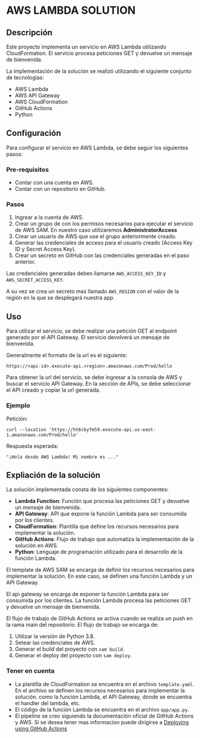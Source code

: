 # AWS LAMBDA SOLUTION

## Descripción
Este proyecto implementa un servicio en AWS Lambda utilizando CloudFormation. El servicio procesa peticiones GET y devuelve un mensaje de bienvenida.

La implementación de la solución se realizó utilizando el siguiente conjunto de tecnologías:
- AWS Lambda
- AWS API Gateway
- AWS CloudFormation
- GitHub Actions
- Python

## Configuración
Para configurar el servicio en AWS Lambda, se debe seguir los siguientes pasos:

### Pre-requisitos
- Contar con una cuenta en AWS.
- Contar con un repositorio en GitHub.
  
### Pasos
1. Ingrear a la cuenta de AWS.
2. Crear un grupo de con los permisos necesarios para ejecutar el servicio de AWS SAM. En nuestro caso utilizaremos **AdministratorAccess**
3. Crear un usuario de AWS que use el grupo anteriormente creado.
4. Generar las credenciales de acceso para el usuario creado (Access Key ID y Secret Access Key).
5. Crear un secreto en GitHub con las credenciales generadas en el paso anterior.

Las credenciales generadas deben llamarse `AWS_ACCESS_KEY_ID` y `AWS_SECRET_ACCESS_KEY`.

A su vez se crea un secreto mas llamado `AWS_REGION` con el valor de la región en la que se desplegará nuestra app.

## Uso
Para utilizar el servicio, se debe realizar una petición GET al endpoint generado por el API Gateway. El servicio devolverá un mensaje de bienvenida.

Generalmente el formato de la url es el siguiente:
```
https://<api-id>.execute-api.<region>.amazonaws.com/Prod/hello
```

Para obtener la url del servicio, se debe ingresar a la consola de AWS y buscar el servicio API Gateway. En la sección de APIs, se debe seleccionar el API creado y copiar la url generada.

### Ejemplo
Petición:
```
curl --location 'https://ht6cbyfm59.execute-api.us-east-1.amazonaws.com/Prod/hello'
```

Respuesta esperada:
```
"¡Hola desde AWS Lambda! Mi nombre es ..."
```

## Expliación de la solución
La solución implementada consta de los siguientes componentes:
- **Lambda Function**: Función que procesa las peticiones GET y devuelve un mensaje de bienvenida.
- **API Gateway**: API que expone la función Lambda para ser consumida por los clientes.
- **CloudFormation**: Plantilla que define los recursos necesarios para implementar la solución.
- **GitHub Actions**: Flujo de trabajo que automatiza la implementación de la solución en AWS.
- **Python**: Lenguaje de programación utilizado para el desarrollo de la función Lambda.

El template de AWS SAM se encarga de definir los recursos necesarios para implementar la solución. En este caso, se definen una función Lambda y un API Gateway.

El api gateway se encarga de exponer la función Lambda para ser consumida por los clientes. La función Lambda procesa las peticiones GET y devuelve un mensaje de bienvenida.

El flujo de trabajo de GitHub Actions se activa cuando se realiza un push en la rama main del repositorio. El flujo de trabajo se encarga de:
1. Utilizar la versión de Python 3.8.
2. Setear las credenciales de AWS.
3. Generar el build del proyecto con `sam build`.
4. Generar el deploy del proyecto con `sam deploy`.

### Tener en cuenta
- La plantilla de CloudFormation se encuentra en el archivo `template.yaml`.
  En el archivo se definen los recursos necesarios para implementar la solución.
  como la función Lambda, el API Gateway, donde se encuentra el handler del lambda, etc.
- El código de la función Lambda se encuentra en el archivo `app/app.py`.
- El pipeline se creo siguiendo la documentación oficial de GitHub Actions y AWS. Si se desea tener mas informacion
puede dirigirse a [Deploying using GitHub Actions](https://docs.aws.amazon.com/serverless-application-model/latest/developerguide/deploying-using-github.html)

